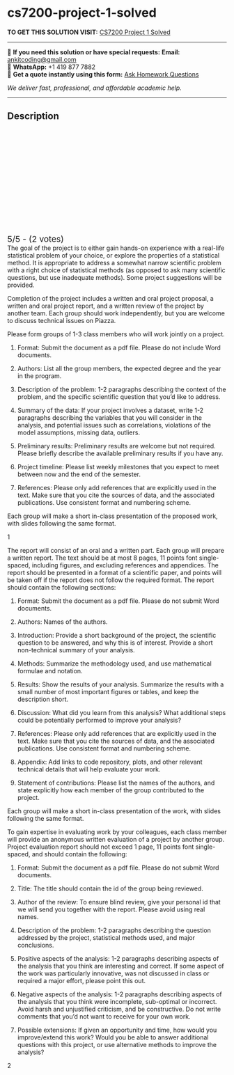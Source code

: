 # cs7200-project-1-solved
**TO GET THIS SOLUTION VISIT:** [CS7200 Project 1 Solved](https://www.ankitcodinghub.com/product/cs7200-the-goal-of-the-project-is-to-either-gain-hands-on-experience-with-a-real-life-statistical-problem-of-your-choice-or-explore-the-properties-of-a-statistical-method-it-is-appropriate-to-addr/)


---

📩 **If you need this solution or have special requests:** **Email:** ankitcoding@gmail.com  
📱 **WhatsApp:** +1 419 877 7882  
📄 **Get a quote instantly using this form:** [Ask Homework Questions](https://www.ankitcodinghub.com/services/ask-homework-questions/)

*We deliver fast, professional, and affordable academic help.*

---

<h2>Description</h2>



<div class="kk-star-ratings kksr-auto kksr-align-center kksr-valign-top" data-payload="{&quot;align&quot;:&quot;center&quot;,&quot;id&quot;:&quot;117446&quot;,&quot;slug&quot;:&quot;default&quot;,&quot;valign&quot;:&quot;top&quot;,&quot;ignore&quot;:&quot;&quot;,&quot;reference&quot;:&quot;auto&quot;,&quot;class&quot;:&quot;&quot;,&quot;count&quot;:&quot;2&quot;,&quot;legendonly&quot;:&quot;&quot;,&quot;readonly&quot;:&quot;&quot;,&quot;score&quot;:&quot;5&quot;,&quot;starsonly&quot;:&quot;&quot;,&quot;best&quot;:&quot;5&quot;,&quot;gap&quot;:&quot;4&quot;,&quot;greet&quot;:&quot;Rate this product&quot;,&quot;legend&quot;:&quot;5\/5 - (2 votes)&quot;,&quot;size&quot;:&quot;24&quot;,&quot;title&quot;:&quot;CS7200 Project 1 Solved&quot;,&quot;width&quot;:&quot;138&quot;,&quot;_legend&quot;:&quot;{score}\/{best} - ({count} {votes})&quot;,&quot;font_factor&quot;:&quot;1.25&quot;}">

<div class="kksr-stars">

<div class="kksr-stars-inactive">
            <div class="kksr-star" data-star="1" style="padding-right: 4px">


<div class="kksr-icon" style="width: 24px; height: 24px;"></div>
        </div>
            <div class="kksr-star" data-star="2" style="padding-right: 4px">


<div class="kksr-icon" style="width: 24px; height: 24px;"></div>
        </div>
            <div class="kksr-star" data-star="3" style="padding-right: 4px">


<div class="kksr-icon" style="width: 24px; height: 24px;"></div>
        </div>
            <div class="kksr-star" data-star="4" style="padding-right: 4px">


<div class="kksr-icon" style="width: 24px; height: 24px;"></div>
        </div>
            <div class="kksr-star" data-star="5" style="padding-right: 4px">


<div class="kksr-icon" style="width: 24px; height: 24px;"></div>
        </div>
    </div>

<div class="kksr-stars-active" style="width: 138px;">
            <div class="kksr-star" style="padding-right: 4px">


<div class="kksr-icon" style="width: 24px; height: 24px;"></div>
        </div>
            <div class="kksr-star" style="padding-right: 4px">


<div class="kksr-icon" style="width: 24px; height: 24px;"></div>
        </div>
            <div class="kksr-star" style="padding-right: 4px">


<div class="kksr-icon" style="width: 24px; height: 24px;"></div>
        </div>
            <div class="kksr-star" style="padding-right: 4px">


<div class="kksr-icon" style="width: 24px; height: 24px;"></div>
        </div>
            <div class="kksr-star" style="padding-right: 4px">


<div class="kksr-icon" style="width: 24px; height: 24px;"></div>
        </div>
    </div>
</div>


<div class="kksr-legend" style="font-size: 19.2px;">
            5/5 - (2 votes)    </div>
    </div>
The goal of the project is to either gain hands-on experience with a real-life statistical problem of your choice, or explore the properties of a statistical method. It is appropriate to address a somewhat narrow scientific problem with a right choice of statistical methods (as opposed to ask many scientific questions, but use inadequate methods). Some project suggestions will be provided.

Completion of the project includes a written and oral project proposal, a written and oral project report, and a written review of the project by another team. Each group should work independently, but you are welcome to discuss technical issues on Piazza.

Please form groups of 1-3 class members who will work jointly on a project.

1. Format: Submit the document as a pdf file. Please do not include Word documents.

2. Authors: List all the group members, the expected degree and the year in the program.

3. Description of the problem: 1-2 paragraphs describing the context of the problem, and the specific scientific question that you’d like to address.

4. Summary of the data: If your project involves a dataset, write 1-2 paragraphs describing the variables that you will consider in the analysis, and potential issues such as correlations, violations of the model assumptions, missing data, outliers.

6. Preliminary results: Preliminary results are welcome but not required. Please briefly describe the available preliminary results if you have any.

7. Project timeline: Please list weekly milestones that you expect to meet between now and the end of the semester.

8. References: Please only add references that are explicitly used in the text. Make sure that you cite the sources of data, and the associated publications. Use consistent format and numbering scheme.

Each group will make a short in-class presentation of the proposed work, with slides following the same format.

1

The report will consist of an oral and a written part. Each group will prepare a written report. The text should be at most 8 pages, 11 points font single-spaced, including figures, and excluding references and appendices. The report should be presented in a format of a scientific paper, and points will be taken off if the report does not follow the required format. The report should contain the following sections:

1. Format: Submit the document as a pdf file. Please do not submit Word documents.

2. Authors: Names of the authors.

3. Introduction: Provide a short background of the project, the scientific question to be answered, and why this is of interest. Provide a short non-technical summary of your analysis.

4. Methods: Summarize the methodology used, and use mathematical formulae and notation.

5. Results: Show the results of your analysis. Summarize the results with a small number of most important figures or tables, and keep the description short.

6. Discussion: What did you learn from this analysis? What additional steps could be potentially performed to improve your analysis?

7. References: Please only add references that are explicitly used in the text. Make sure that you cite the sources of data, and the associated publications. Use consistent format and numbering scheme.

8. Appendix: Add links to code repository, plots, and other relevant technical details that will help evaluate your work.

9. Statement of contributions: Please list the names of the authors, and state explicitly how each member of the group contributed to the project.

Each group will make a short in-class presentation of the work, with slides following the same format.

To gain expertise in evaluating work by your colleagues, each class member will provide an anonymous written evaluation of a project by another group. Project evaluation report should not exceed 1 page, 11 points font single-spaced, and should contain the following:

1. Format: Submit the document as a pdf file. Please do not submit Word documents.

2. Title: The title should contain the id of the group being reviewed.

3. Author of the review: To ensure blind review, give your personal id that we will send you together with the report. Please avoid using real names.

4. Description of the problem: 1-2 paragraphs describing the question addressed by the project, statistical methods used, and major conclusions.

5. Positive aspects of the analysis: 1-2 paragraphs describing aspects of the analysis that you think are interesting and correct. If some aspect of the work was particularly innovative, was not discussed in class or required a major effort, please point this out.

6. Negative aspects of the analysis: 1-2 paragraphs describing aspects of the analysis that you think were incomplete, sub-optimal or incorrect. Avoid harsh and unjustified criticism, and be constructive. Do not write comments that you’d not want to receive for your own work.

7. Possible extensions: If given an opportunity and time, how would you improve/extend this work? Would you be able to answer additional questions with this project, or use alternative methods to improve the analysis?

2
